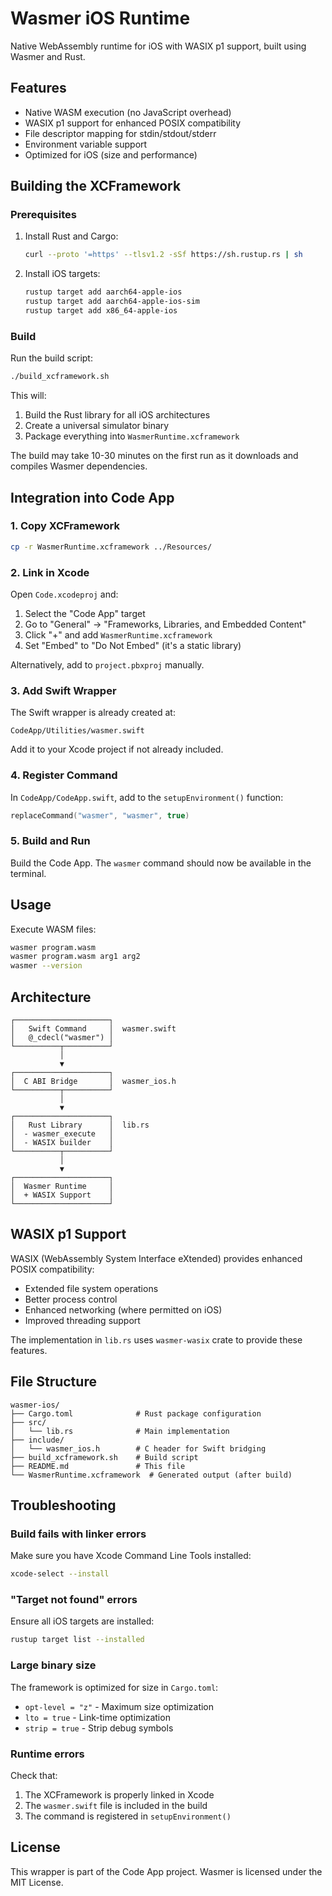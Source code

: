 # Wasmer iOS Runtime

Native WebAssembly runtime for iOS with WASIX p1 support, built using Wasmer and Rust.

## Features

- Native WASM execution (no JavaScript overhead)
- WASIX p1 support for enhanced POSIX compatibility
- File descriptor mapping for stdin/stdout/stderr
- Environment variable support
- Optimized for iOS (size and performance)

## Building the XCFramework

### Prerequisites

1. Install Rust and Cargo:
   ```bash
   curl --proto '=https' --tlsv1.2 -sSf https://sh.rustup.rs | sh
   ```

2. Install iOS targets:
   ```bash
   rustup target add aarch64-apple-ios
   rustup target add aarch64-apple-ios-sim
   rustup target add x86_64-apple-ios
   ```

### Build

Run the build script:

```bash
./build_xcframework.sh
```

This will:
1. Build the Rust library for all iOS architectures
2. Create a universal simulator binary
3. Package everything into `WasmerRuntime.xcframework`

The build may take 10-30 minutes on the first run as it downloads and compiles Wasmer dependencies.

## Integration into Code App

### 1. Copy XCFramework

```bash
cp -r WasmerRuntime.xcframework ../Resources/
```

### 2. Link in Xcode

Open `Code.xcodeproj` and:
1. Select the "Code App" target
2. Go to "General" → "Frameworks, Libraries, and Embedded Content"
3. Click "+" and add `WasmerRuntime.xcframework`
4. Set "Embed" to "Do Not Embed" (it's a static library)

Alternatively, add to `project.pbxproj` manually.

### 3. Add Swift Wrapper

The Swift wrapper is already created at:
```
CodeApp/Utilities/wasmer.swift
```

Add it to your Xcode project if not already included.

### 4. Register Command

In `CodeApp/CodeApp.swift`, add to the `setupEnvironment()` function:

```swift
replaceCommand("wasmer", "wasmer", true)
```

### 5. Build and Run

Build the Code App. The `wasmer` command should now be available in the terminal.

## Usage

Execute WASM files:

```bash
wasmer program.wasm
wasmer program.wasm arg1 arg2
wasmer --version
```

## Architecture

```
┌─────────────────────┐
│   Swift Command     │  wasmer.swift
│   @_cdecl("wasmer") │
└──────────┬──────────┘
           │
           ▼
┌─────────────────────┐
│  C ABI Bridge       │  wasmer_ios.h
└──────────┬──────────┘
           │
           ▼
┌─────────────────────┐
│   Rust Library      │  lib.rs
│  - wasmer_execute   │
│  - WASIX builder    │
└──────────┬──────────┘
           │
           ▼
┌─────────────────────┐
│  Wasmer Runtime     │
│  + WASIX Support    │
└─────────────────────┘
```

## WASIX p1 Support

WASIX (WebAssembly System Interface eXtended) provides enhanced POSIX compatibility:

- Extended file system operations
- Better process control
- Enhanced networking (where permitted on iOS)
- Improved threading support

The implementation in `lib.rs` uses `wasmer-wasix` crate to provide these features.

## File Structure

```
wasmer-ios/
├── Cargo.toml              # Rust package configuration
├── src/
│   └── lib.rs              # Main implementation
├── include/
│   └── wasmer_ios.h        # C header for Swift bridging
├── build_xcframework.sh    # Build script
├── README.md               # This file
└── WasmerRuntime.xcframework  # Generated output (after build)
```

## Troubleshooting

### Build fails with linker errors

Make sure you have Xcode Command Line Tools installed:
```bash
xcode-select --install
```

### "Target not found" errors

Ensure all iOS targets are installed:
```bash
rustup target list --installed
```

### Large binary size

The framework is optimized for size in `Cargo.toml`:
- `opt-level = "z"` - Maximum size optimization
- `lto = true` - Link-time optimization
- `strip = true` - Strip debug symbols

### Runtime errors

Check that:
1. The XCFramework is properly linked in Xcode
2. The `wasmer.swift` file is included in the build
3. The command is registered in `setupEnvironment()`

## License

This wrapper is part of the Code App project. Wasmer is licensed under the MIT License.
